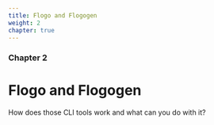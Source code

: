 ```yaml
---
title: Flogo and Flogogen
weight: 2
chapter: true
---
```


### Chapter 2

# Flogo and Flogogen

How does those CLI tools work and what can you do with it?